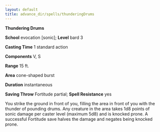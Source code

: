```yaml
---
layout: default
title: advance_dir/spells/thunderingDrums
---
```

 **Thundering Drums**

**School** evocation [sonic]; **Level** bard 3

**Casting Time** 1 standard action

**Components** V, S

**Range** 15 ft.

**Area** cone-shaped burst

**Duration** instantaneous

**Saving Throw** Fortitude partial; **Spell Resistance** yes

You strike the ground in front of you, filling the area in front of you with the thunder of pounding drums. Any creature in the area takes 1d8 points of sonic damage per caster level (maximum 5d8) and is knocked prone. A successful Fortitude save halves the damage and negates being knocked prone.

